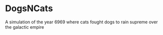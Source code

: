 # DogsNCats
A simulation of the year 6969 where cats fought dogs to rain supreme over the galactic empire
